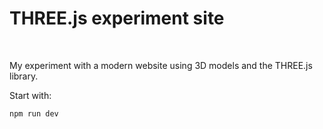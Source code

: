 <h1>THREE.js experiment site</h1><br>
<p>My experiment with a modern website using 3D models and the THREE.js library.</p>

<p>Start with:</p>

```npm run dev```
